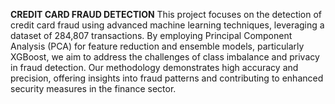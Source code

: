 **CREDIT CARD FRAUD DETECTION**
This project focuses on the detection of credit card fraud using advanced machine learning techniques, leveraging a dataset of 284,807 transactions. By employing Principal Component Analysis (PCA) for feature reduction and ensemble models, particularly XGBoost, we aim to address the challenges of class imbalance and privacy in fraud detection. Our methodology demonstrates high accuracy and precision, offering insights into fraud patterns and contributing to enhanced security measures in the finance sector.



